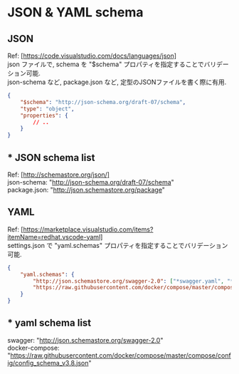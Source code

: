 # JSON & YAML schema

## JSON
Ref: [https://code.visualstudio.com/docs/languages/json]  
json ファイルで, schema を "$schema" プロパティを指定することでバリデーション可能.  
json-schema など, package.json など, 定型のJSONファイルを書く際に有用.  

```JSON
{
    "$schema": "http://json-schema.org/draft-07/schema",
    "type": "object",
    "properties": {
        // ..
    }
}
```
## * JSON schema list
Ref: [http://schemastore.org/json/]  
json-schema: "http://json-schema.org/draft-07/schema"  
package.json: "http://json.schemastore.org/package"  

## YAML
Ref: [https://marketplace.visualstudio.com/items?itemName=redhat.vscode-yaml]  
settings.json で "yaml.schemas" プロパティを指定することでバリデーション可能.

```JSON
{
    "yaml.schemas": {
        "http://json.schemastore.org/swagger-2.0": ["*swagger.yaml", "*swagger.yml"],
        "https://raw.githubusercontent.com/docker/compose/master/compose/config/config_schema_v3.8.json": ["*docker-compose.yaml", "*docker-compose.yml"]
    }
}
```
## * yaml schema list

swagger: "http://json.schemastore.org/swagger-2.0"  
docker-compose: "https://raw.githubusercontent.com/docker/compose/master/compose/config/config_schema_v3.8.json"